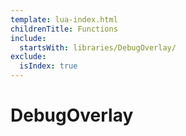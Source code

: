 ```yaml
---
template: lua-index.html
childrenTitle: Functions
include:
  startsWith: libraries/DebugOverlay/
exclude:
  isIndex: true
---
```


# DebugOverlay
